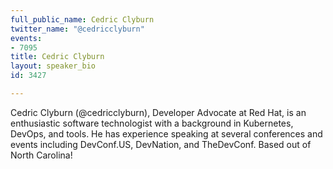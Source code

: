 ```yaml
---
full_public_name: Cedric Clyburn
twitter_name: "@cedricclyburn"
events:
- 7095
title: Cedric Clyburn
layout: speaker_bio
id: 3427

---
```

Cedric Clyburn (@cedricclyburn), Developer Advocate at Red Hat, is an enthusiastic software technologist with a background in Kubernetes, DevOps, and tools. He has experience speaking at several conferences and events including DevConf.US, DevNation, and TheDevConf. Based out of North Carolina!